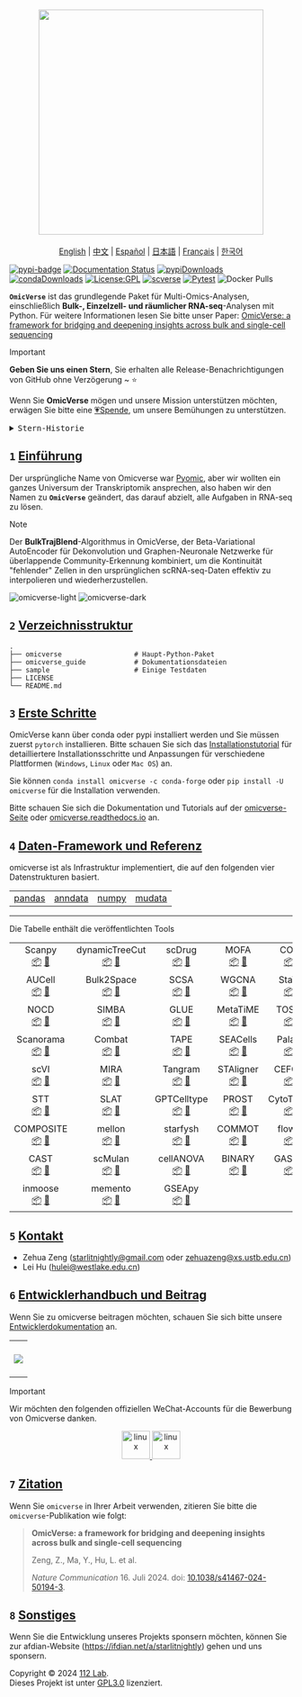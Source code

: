 <h1 align="center">
<img src="https://raw.githubusercontent.com/Starlitnightly/omicverse/master/README.assets/logo.png" width="400">
</h1>

<div align="center">
  <a href="../README.md">English</a> | <a href="README_CN.md">中文</a> | <a href="README_ES.md">Español</a> | <a href="README_JP.md">日本語</a> | <a href="README_FR.md">Français</a> | <a href="README_KR.md">한국어</a>
</div>

[![pypi-badge](https://img.shields.io/pypi/v/omicverse)](https://pypi.org/project/omicverse) [![Documentation Status](https://readthedocs.org/projects/omicverse/badge/?version=latest)](https://omicverse.readthedocs.io/en/latest/?badge=latest) [![pypiDownloads](https://static.pepy.tech/badge/omicverse)](https://pepy.tech/project/omicverse) [![condaDownloads](https://img.shields.io/conda/dn/conda-forge/omicverse?logo=Anaconda)](https://anaconda.org/conda-forge/omicverse) [![License:GPL](https://img.shields.io/badge/license-GNU-blue)](https://img.shields.io/apm/l/vim-mode) [![scverse](https://img.shields.io/badge/scverse-ecosystem-blue.svg?labelColor=yellow)](https://scverse.org/) [![Pytest](https://github.com/Starlitnightly/omicverse/workflows/py310|py311/badge.svg)](https://github.com/Starlitnightly/omicverse/) ![Docker Pulls](https://img.shields.io/docker/pulls/starlitnightly/omicverse)

**`OmicVerse`** ist das grundlegende Paket für Multi-Omics-Analysen, einschließlich **Bulk-, Einzelzell- und räumlicher RNA-seq**-Analysen mit Python. Für weitere Informationen lesen Sie bitte unser Paper: [OmicVerse: a framework for bridging and deepening insights across bulk and single-cell sequencing](https://www.nature.com/articles/s41467-024-50194-3)

> [!IMPORTANT]
>
> **Geben Sie uns einen Stern**, Sie erhalten alle Release-Benachrichtigungen von GitHub ohne Verzögerung ~ ⭐️
>
> Wenn Sie **OmicVerse** mögen und unsere Mission unterstützen möchten, erwägen Sie bitte eine [💗Spende](https://ifdian.net/a/starlitnightly), um unsere Bemühungen zu unterstützen.

<details>
  <summary><kbd>Stern-Historie</kbd></summary>
  <picture>
    <source media="(prefers-color-scheme: dark)" srcset="https://api.star-history.com/svg?repos=Starlitnightly%2Fomicverse&theme=dark&type=Date">
    <img width="100%" src="https://api.star-history.com/svg?repos=Starlitnightly%2Fomicverse&type=Date">
  </picture>
</details>

## `1` [Einführung][docs-feat-provider]

Der ursprüngliche Name von Omicverse war [Pyomic](https://pypi.org/project/Pyomic/), aber wir wollten ein ganzes Universum der Transkriptomik ansprechen, also haben wir den Namen zu **`OmicVerse`** geändert, das darauf abzielt, alle Aufgaben in RNA-seq zu lösen.

> [!NOTE]
> Der **BulkTrajBlend**-Algorithmus in OmicVerse, der Beta-Variational AutoEncoder für Dekonvolution und Graphen-Neuronale Netzwerke für überlappende Community-Erkennung kombiniert, um die Kontinuität "fehlender" Zellen in den ursprünglichen scRNA-seq-Daten effektiv zu interpolieren und wiederherzustellen.

![omicverse-light](../omicverse_guide/docs/img/omicverse.png#gh-light-mode-only)
![omicverse-dark](../omicverse_guide/docs/img/omicverse_dark.png#gh-dark-mode-only)

## `2` [Verzeichnisstruktur](#)

````shell
.
├── omicverse                  # Haupt-Python-Paket
├── omicverse_guide            # Dokumentationsdateien
├── sample                     # Einige Testdaten
├── LICENSE
└── README.md
````

## `3` [Erste Schritte](#)

OmicVerse kann über conda oder pypi installiert werden und Sie müssen zuerst `pytorch` installieren. Bitte schauen Sie sich das [Installationstutorial](https://starlitnightly.github.io/omicverse/Installation_guild/) für detailliertere Installationsschritte und Anpassungen für verschiedene Plattformen (`Windows`, `Linux` oder `Mac OS`) an.

Sie können `conda install omicverse -c conda-forge` oder `pip install -U omicverse` für die Installation verwenden.

Bitte schauen Sie sich die Dokumentation und Tutorials auf der [omicverse-Seite](https://starlitnightly.github.io/omicverse/) oder [omicverse.readthedocs.io](https://omicverse.readthedocs.io/en/latest/index.html) an.

## `4` [Daten-Framework und Referenz](#)

omicverse ist als Infrastruktur implementiert, die auf den folgenden vier Datenstrukturen basiert.

<div align="center">
<table>
  <tr>
    <td> <a href="https://github.com/pandas-dev/pandas">pandas</a></td>
    <td> <a href="https://github.com/scverse/anndata">anndata</a></td>
    <td> <a href="https://github.com/numpy/numpy">numpy</a></td>
    <td> <a href="https://github.com/scverse/mudata">mudata</a></td>
  </tr>
</table>
</div>

---

Die Tabelle enthält die veröffentlichten Tools

<div align="center">
<table>

  <tr>
    <td align="center">Scanpy<br><a href="https://github.com/scverse/scanpy">📦</a> <a href="https://link.springer.com/article/10.1186/s13059-017-1382-0">📖</a></td>
    <td align="center">dynamicTreeCut<br><a href="https://github.com/kylessmith/dynamicTreeCut">📦</a> <a href="https://academic.oup.com/bioinformatics/article/24/5/719/200751">📖</a></td>
    <td align="center">scDrug<br><a href="https://github.com/ailabstw/scDrug">📦</a> <a href="https://www.sciencedirect.com/science/article/pii/S2001037022005505">📖</a></td>
    <td align="center">MOFA<br><a href="https://github.com/bioFAM/mofapy2">📦</a> <a href="https://genomebiology.biomedcentral.com/articles/10.1186/s13059-020-02015-1">📖</a></td>
    <td align="center">COSG<br><a href="https://github.com/genecell/COSG">📦</a> <a href="https://academic.oup.com/bib/advance-article-abstract/doi/10.1093/bib/bbab579/6511197?redirectedFrom=fulltext">📖</a></td>
    <td align="center">CellphoneDB<br><a href="https://github.com/ventolab/CellphoneDB">📦</a> <a href="https://www.nature.com/articles/s41586-018-0698-6">📖</a></td>
    </tr>

  <tr>
    <td align="center">AUCell<br><a href="https://github.com/aertslab/AUCell">📦</a> <a href="https://bioconductor.org/packages/AUCell">📖</a></td>
    <td align="center">Bulk2Space<br><a href="https://github.com/ZJUFanLab/bulk2space">📦</a> <a href="https://www.nature.com/articles/s41467-022-34271-z">📖</a></td>
    <td align="center">SCSA<br><a href="https://github.com/bioinfo-ibms-pumc/SCSA">📦</a> <a href="https://doi.org/10.3389/fgene.2020.00490">📖</a></td>
    <td align="center">WGCNA<br><a href="http://www.genetics.ucla.edu/labs/horvath/CoexpressionNetwork/Rpackages/WGCNA">📦</a> <a href="https://bmcbioinformatics.biomedcentral.com/articles/10.1186/1471-2105-9-559">📖</a></td>
    <td align="center">StaVIA<br><a href="https://github.com/ShobiStassen/VIA">📦</a> <a href="https://www.nature.com/articles/s41467-021-25773-3">📖</a></td>
    <td align="center">pyDEseq2<br><a href="https://github.com/owkin/PyDESeq2">📦</a> <a href="https://www.biorxiv.org/content/10.1101/2022.12.14.520412v1">📖</a></td>
</tr>

  <tr>
    <td align="center">NOCD<br><a href="https://github.com/shchur/overlapping-community-detection">📦</a> <a href="https://arxiv.org/abs/1909.12201">📖</a></td>
    <td align="center">SIMBA<br><a href="https://github.com/pinellolab/simba">📦</a> <a href="https://www.nature.com/articles/s41592-023-01899-8">📖</a></td>
    <td align="center">GLUE<br><a href="https://github.com/gao-lab/GLUE">📦</a> <a href="https://www.nature.com/articles/s41587-022-01284-4">📖</a></td>
    <td align="center">MetaTiME<br><a href="https://github.com/yi-zhang/MetaTiME">📦</a> <a href="https://www.nature.com/articles/s41467-023-38333-8">📖</a></td>
    <td align="center">TOSICA<br><a href="https://github.com/JackieHanLab/TOSICA">📦</a> <a href="https://doi.org/10.1038/s41467-023-35923-4">📖</a></td>
    <td align="center">Harmony<br><a href="https://github.com/slowkow/harmonypy/">📦</a> <a href="https://www.nature.com/articles/s41592-019-0619-0">📖</a></td>
  </tr>

  <tr>
    <td align="center">Scanorama<br><a href="https://github.com/brianhie/scanorama">📦</a> <a href="https://www.nature.com/articles/s41587-019-0113-3">📖</a></td>
    <td align="center">Combat<br><a href="https://github.com/epigenelabs/pyComBat/">📦</a> <a href="https://doi.org/10.1101/2020.03.17.995431">📖</a></td>
    <td align="center">TAPE<br><a href="https://github.com/poseidonchan/TAPE">📦</a> <a href="https://doi.org/10.1038/s41467-022-34550-9">📖</a></td>
    <td align="center">SEACells<br><a href="https://github.com/dpeerlab/SEACells">📦</a> <a href="https://www.nature.com/articles/s41587-023-01716-9">📖</a></td>
    <td align="center">Palantir<br><a href="https://github.com/dpeerlab/Palantir">📦</a> <a href="https://doi.org/10.1038/s41587-019-0068-49">📖</a></td>
    <td align="center">STAGATE<br><a href="https://github.com/QIFEIDKN/STAGATE_pyG">📦</a> <a href="https://www.nature.com/articles/s41467-022-29439-6">📖</a></td>
  </tr>

  <tr>
    <td align="center">scVI<br><a href="https://github.com/scverse/scvi-tools">📦</a> <a href="https://doi.org/10.1038/s41587-021-01206-w">📖</a></td>
    <td align="center">MIRA<br><a href="https://github.com/cistrome/MIRA">📦</a> <a href="https://www.nature.com/articles/s41592-022-01595-z">📖</a></td>
    <td align="center">Tangram<br><a href="https://github.com/broadinstitute/Tangram/">📦</a> <a href="https://www.nature.com/articles/s41592-021-01264-7">📖</a></td>
    <td align="center">STAligner<br><a href="https://github.com/zhoux85/STAligner">📦</a> <a href="https://doi.org/10.1038/s43588-023-00528-w">📖</a></td>
    <td align="center">CEFCON<br><a href="https://github.com/WPZgithub/CEFCON">📦</a> <a href="https://www.nature.com/articles/s41467-023-44103-3">📖</a></td>
    <td align="center">PyComplexHeatmap<br><a href="https://github.com/DingWB/PyComplexHeatmap">📦</a> <a href="https://doi.org/10.1002/imt2.115">📖</a></td>
      </tr>

  <tr>
    <td align="center">STT<br><a href="https://github.com/cliffzhou92/STT/">📦</a> <a href="https://www.nature.com/articles/s41592-024-02266-x#Sec2">📖</a></td>
    <td align="center">SLAT<br><a href="https://github.com/gao-lab/SLAT">📦</a> <a href="https://www.nature.com/articles/s41467-023-43105-5">📖</a></td>
    <td align="center">GPTCelltype<br><a href="https://github.com/Winnie09/GPTCelltype">📦</a> <a href="https://www.nature.com/articles/s41592-024-02235-4">📖</a></td>
    <td align="center">PROST<br><a href="https://github.com/Tang-Lab-super/PROST">📦</a> <a href="https://doi.org/10.1038/s41467-024-44835-w">📖</a></td>
    <td align="center">CytoTrace2<br><a href="https://github.com/digitalcytometry/cytotrace2">📦</a> <a href="https://doi.org/10.1101/2024.03.19.585637">📖</a></td>
    <td align="center">GraphST<br><a href="https://github.com/JinmiaoChenLab/GraphST">📦</a> <a href="https://www.nature.com/articles/s41467-023-36796-3#citeas">📖</a></td>
  </tr>

  <tr>
    <td align="center">COMPOSITE<br><a href="https://github.com/CHPGenetics/COMPOSITE/">📦</a> <a href="https://www.nature.com/articles/s41467-024-49448-x#Abs1">📖</a></td>
    <td align="center">mellon<br><a href="https://github.com/settylab/mellon">📦</a> <a href="https://www.nature.com/articles/s41592-024-02302-w">📖</a></td>
    <td align="center">starfysh<br><a href="https://github.com/azizilab/starfysh">📦</a> <a href="http://dx.doi.org/10.1038/s41587-024-02173-8">📖</a></td>
    <td align="center">COMMOT<br><a href="https://github.com/zcang/COMMOT">📦</a> <a href="https://www.nature.com/articles/s41592-022-01728-4">📖</a></td>
    <td align="center">flowsig<br><a href="https://github.com/axelalmet/flowsig">📦</a> <a href="https://doi.org/10.1038/s41592-024-02380-w">📖</a></td>
    <td align="center">pyWGCNA<br><a href="https://github.com/mortazavilab/PyWGCNA">📦</a> <a href="https://doi.org/10.1093/bioinformatics/btad415">📖</a></td>
  </tr>

  <tr>
    <td align="center">CAST<br><a href="https://github.com/wanglab-broad/CAST">📦</a> <a href="https://www.nature.com/articles/s41592-024-02410-7">📖</a></td>
    <td align="center">scMulan<br><a href="https://github.com/SuperBianC/scMulan">📦</a> <a href="https://link.springer.com/chapter/10.1007/978-1-0716-3989-4_57">📖</a></td>
    <td align="center">cellANOVA<br><a href="https://github.com/Janezjz/cellanova">📦</a> <a href="https://www.nature.com/articles/s41587-024-02463-1">📖</a></td>
    <td align="center">BINARY<br><a href="https://github.com/senlin-lin/BINARY/">📦</a> <a href="https://www.sciencedirect.com/science/article/pii/S2666979X24001319">📖</a></td>
    <td align="center">GASTON<br><a href="https://github.com/raphael-group/GASTON">📦</a> <a href="https://www.nature.com/articles/s41592-024-02503-3">📖</a></td>
    <td align="center">pertpy<br><a href="https://github.com/scverse/pertpy">📦</a> <a href="https://www.biorxiv.org/content/early/2024/08/07/2024.08.04.606516">📖</a></td>
  </tr>

  <tr>
    <td align="center">inmoose<br><a href="https://github.com/epigenelabs/inmoose">📦</a> <a href="">📖</a></td>
    <td align="center">memento<br><a href="https://github.com/yelabucsf/scrna-parameter-estimation">📦</a> <a href="https://www.cell.com/cell/fulltext/S0092-8674(24)01144-9">📖</a></td>
    <td align="center">GSEApy<br><a href="https://github.com/zqfang/GSEApy">📦</a> <a href="https://academic.oup.com/bioinformatics/article-abstract/39/1/btac757/6847088">📖</a></td>
  </tr>
</table>
</div>

## `5` [Kontakt](#)

- Zehua Zeng ([starlitnightly@gmail.com](mailto:starlitnightly@gmail.com) oder [zehuazeng@xs.ustb.edu.cn](mailto:zehuazeng@xs.ustb.edu.cn))
- Lei Hu ([hulei@westlake.edu.cn](mailto:hulei@westlake.edu.cn))

## `6` [Entwicklerhandbuch und Beitrag](#)

Wenn Sie zu omicverse beitragen möchten, schauen Sie sich bitte unsere [Entwicklerdokumentation](https://omicverse.readthedocs.io/en/latest/Developer_guild/) an.

<table align="center">
    <tr>
      <th colspan="2">
        <br><img src="https://contrib.rocks/image?repo=Starlitnightly/omicverse"><br><br>
      </th>
    </tr>
</table>

> [!IMPORTANT]  
> Wir möchten den folgenden offiziellen WeChat-Accounts für die Bewerbung von Omicverse danken.
> <p align="center"> <a href="https://mp.weixin.qq.com/s/egAnRfr3etccU_RsN-zIlg" target="_blank" rel="noreferrer"> <img src="../README.assets/image-20230701163953794.png" alt="linux" width="50" height="50"/> </a> <a href="https://zhuanlan.zhihu.com/c_1257815636945915904?page=3" target="_blank" rel="noreferrer"> <img src="../README.assets/WechatIMG688.png" alt="linux" width="50" height="50"/> </a> </p>

## `7` [Zitation](https://doi.org/10.1038/s41467-024-50194-3)

Wenn Sie `omicverse` in Ihrer Arbeit verwenden, zitieren Sie bitte die `omicverse`-Publikation wie folgt:

> **OmicVerse: a framework for bridging and deepening insights across bulk and single-cell sequencing**
>
> Zeng, Z., Ma, Y., Hu, L. et al.
>
> _Nature Communication_ 16. Juli 2024. doi: [10.1038/s41467-024-50194-3](https://doi.org/10.1038/s41467-024-50194-3).

## `8` [Sonstiges](#)

Wenn Sie die Entwicklung unseres Projekts sponsern möchten, können Sie zur afdian-Website (https://ifdian.net/a/starlitnightly) gehen und uns sponsern.

Copyright © 2024 [112 Lab](https://112lab.asia/). <br />
Dieses Projekt ist unter [GPL3.0](../LICENSE) lizenziert.

<!-- LINK GROUP -->
[docs-feat-provider]: https://starlitnightly.github.io/omicverse/ 